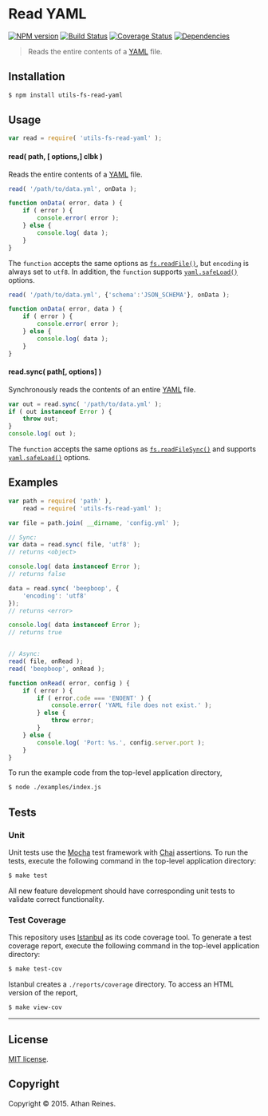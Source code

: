Read YAML
===
[![NPM version][npm-image]][npm-url] [![Build Status][travis-image]][travis-url] [![Coverage Status][codecov-image]][codecov-url] [![Dependencies][dependencies-image]][dependencies-url]

> Reads the entire contents of a [YAML](http://yaml.org/) file.


## Installation

``` bash
$ npm install utils-fs-read-yaml
```


## Usage

``` javascript
var read = require( 'utils-fs-read-yaml' );
```

#### read( path, [ options,] clbk )

Reads the entire contents of a [YAML](http://yaml.org/) file.

``` javascript
read( '/path/to/data.yml', onData );

function onData( error, data ) {
	if ( error ) {
		console.error( error );
	} else {
		console.log( data );
	}
}
```

The `function` accepts the same options as [`fs.readFile()`](https://nodejs.org/api/fs.html#fs_fs_readfile_filename_options_callback), but `encoding` is always set to `utf8`. In addition, the `function` supports [`yaml.safeLoad()`](https://github.com/nodeca/js-yaml/) options.

``` javascript
read( '/path/to/data.yml', {'schema':'JSON_SCHEMA'}, onData );

function onData( error, data ) {
	if ( error ) {
		console.error( error );
	} else {
		console.log( data );
	}
}
```


#### read.sync( path[, options] )

Synchronously reads the contents of an entire [YAML](http://yaml.org/) file.

``` javascript
var out = read.sync( '/path/to/data.yml' );
if ( out instanceof Error ) {
	throw out;
}
console.log( out );
```

The `function` accepts the same options as [`fs.readFileSync()`](https://nodejs.org/api/fs.html#fs_fs_readfilesync_filename_options) and supports [`yaml.safeLoad()`](https://github.com/nodeca/js-yaml/) options.



## Examples

``` javascript
var path = require( 'path' ),
	read = require( 'utils-fs-read-yaml' );

var file = path.join( __dirname, 'config.yml' );

// Sync:
var data = read.sync( file, 'utf8' );
// returns <object>

console.log( data instanceof Error );
// returns false

data = read.sync( 'beepboop', {
	'encoding': 'utf8'
});
// returns <error>

console.log( data instanceof Error );
// returns true


// Async:
read( file, onRead );
read( 'beepboop', onRead );

function onRead( error, config ) {
	if ( error ) {
		if ( error.code === 'ENOENT' ) {
			console.error( 'YAML file does not exist.' );
		} else {
			throw error;
		}
	} else {
		console.log( 'Port: %s.', config.server.port );
	}
}
```

To run the example code from the top-level application directory,

``` bash
$ node ./examples/index.js
```


## Tests

### Unit

Unit tests use the [Mocha](http://mochajs.org/) test framework with [Chai](http://chaijs.com) assertions. To run the tests, execute the following command in the top-level application directory:

``` bash
$ make test
```

All new feature development should have corresponding unit tests to validate correct functionality.


### Test Coverage

This repository uses [Istanbul](https://github.com/gotwarlost/istanbul) as its code coverage tool. To generate a test coverage report, execute the following command in the top-level application directory:

``` bash
$ make test-cov
```

Istanbul creates a `./reports/coverage` directory. To access an HTML version of the report,

``` bash
$ make view-cov
```


---
## License

[MIT license](http://opensource.org/licenses/MIT).


## Copyright

Copyright &copy; 2015. Athan Reines.


[npm-image]: http://img.shields.io/npm/v/utils-fs-read-yaml.svg
[npm-url]: https://npmjs.org/package/utils-fs-read-yaml

[travis-image]: http://img.shields.io/travis/kgryte/utils-fs-read-yaml/master.svg
[travis-url]: https://travis-ci.org/kgryte/utils-fs-read-yaml

[codecov-image]: https://img.shields.io/codecov/c/github/kgryte/utils-fs-read-yaml/master.svg
[codecov-url]: https://codecov.io/github/kgryte/utils-fs-read-yaml?branch=master

[dependencies-image]: http://img.shields.io/david/kgryte/utils-fs-read-yaml.svg
[dependencies-url]: https://david-dm.org/kgryte/utils-fs-read-yaml

[dev-dependencies-image]: http://img.shields.io/david/dev/kgryte/utils-fs-read-yaml.svg
[dev-dependencies-url]: https://david-dm.org/dev/kgryte/utils-fs-read-yaml

[github-issues-image]: http://img.shields.io/github/issues/kgryte/utils-fs-read-yaml.svg
[github-issues-url]: https://github.com/kgryte/utils-fs-read-yaml/issues
